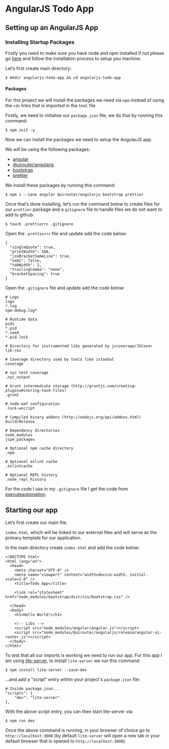 # AngularJS Todo App

## Setting up an AngularJS App

### Installing Startup Packages

Firstly you need to make sure you have node and npm installed if not please go <a href='https://nodejs.org/en/' target='_blank'>here</a> and follow the installation process to setup you machine.

Let’s first create main directory:

```
$ mkdir angularjs-todo-app && cd angularjs-todo-app
```

#### Packages

For this project we will install the packages we need via `npm` instead of using the `cdn` links that is imported in the `html` file

Firstly, we need to initialise our `package.json` file, we do that by running this command:

```
$ npm init -y
```

Now we can install the packages we need to setup the AngularJS app.

We will be using the following packages:

- <a href="https://www.npmjs.com/package/angular" target="_blank">angular</a>
- <a href="https://www.npmjs.com/package/@uirouter/angularjs" target="_blank">@uirouter/angularjs</a>
- <a href="https://www.npmjs.com/package/bootstrap" target="_blank">bootstrap</a>
- <a href="https://www.npmjs.com/package/prettier" target="_blank">prettier</a>

We install these packages by running this command:

```
$ npm i --save angular @uirouter/angularjs bootstrap prettier
```

Once that’s done installing, let’s run the command below to create files for our `prettier` package and a `gitignore` file to handle files we do not want to add to github:

```
$ touch .prettierrc .gitignore
```

Open the `.prettierrc` file and update add the code below:

```
{
  "singleQuote": true,
  "printWidth": 160,
  "jsxBracketSameLine": true,
  "semi": false,
  "tabWidth": 2,
  "trailingComma": "none",
  "bracketSpacing": true
}
```

Open the `.gitignore` file and update add the code below:

```
# Logs
logs
*.log
npm-debug.log*

# Runtime data
pids
*.pid
*.seed
*.pid.lock

# Directory for instrumented libs generated by jscoverage/JSCover
lib-cov

# Coverage directory used by tools like istanbul
coverage

# nyc test coverage
.nyc_output

# Grunt intermediate storage (http://gruntjs.com/creating-plugins#storing-task-files)
.grunt

# node-waf configuration
.lock-wscript

# Compiled binary addons (http://nodejs.org/api/addons.html)
build/Release

# Dependency directories
node_modules
jspm_packages

# Optional npm cache directory
.npm

# Optional eslint cache
.eslintcache

# Optional REPL history
.node_repl_history
```

For the code I use in my `.gitignore` file I get the code from <a href="https://github.com/executeautomation/gitignore" target="_blank">executeautomation</a>.

## Starting our app

Let’s first create our main file:

`index.html`, which will be linked to our external files and will serve as the primary template for our application.

In the main directory create `index.html` and add the code below:

```
<!DOCTYPE html>
<html lang="en">
  <head>
    <meta charset="UTF-8" />
    <meta name="viewport" content="width=device-width, initial-scale=1.0" />
    <title>Todo App</title>

    <link rel="stylesheet" href="node_modules/bootstrap/dist/css/bootstrap.css" />

  </head>
  <body>
    <h1>Hello World!</h1>

    <!-- Libs -->
    <script src="node_modules/angular/angular.js"></script>
    <script src="node_modules/@uirouter/angularjs/release/angular-ui-router.js"></script>
  </body>
</html>
```

To test that all our imports is working we need to run our app.
For this app I am using <a href="https://www.npmjs.com/package/lite-server" target="_blank">lite-server</a>, to install `lite-server` we run this command:

```
$ npm install lite-server --save-dev
```

...and add a "script" entry within your project's `package.json` file:

```
# Inside package.json...
"scripts": {
    "dev": "lite-server"
},
```

With the above script entry, you can then start lite-server via:

```
$ npm run dev
```

Once the above command is running, in your browser of choice go to `http://localhost:3000` (by default `lite-server` will open a new tab in your default browser that is opened to `http://localhost:3000`).
